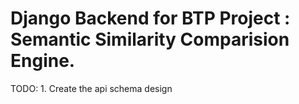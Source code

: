 # Django Backend for BTP Project : Semantic Similarity Comparision Engine.

TODO:
	1. Create the api schema design








